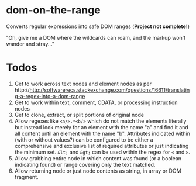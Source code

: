 # dom-on-the-range
Converts regular expressions into safe DOM ranges (**Project not complete!**)

"Oh, give me a DOM where the wildcards can roam, and the markup won't wander and stray..."

# Todos
1. Get to work across text nodes and element nodes as per http://http://softwarerecs.stackexchange.com/questions/16611/translating-a-regex-into-a-dom-range
2. Get to work within text, comment, CDATA, or processing instruction nodes
3. Get to clone, extract, or split portions of original node
4. Allow regexes like `<a/>.*<b/>` which do not match the elements literally but instead look merely for an element with the name "a" and find it and all content until an element with the name "b". Attributes indicated within (with or without values?) can be configured to be either a comprehensive and exclusive list of required attributes or just indicating the minimum set. `&lt;` and `&gt;` can be used within the regex for `<` and `>`.
5. Allow grabbing entire node in which content was found (or a boolean indicating found) or range covering only the text matched.
6. Allow returning node or just node contents as string, in array or DOM fragment.
